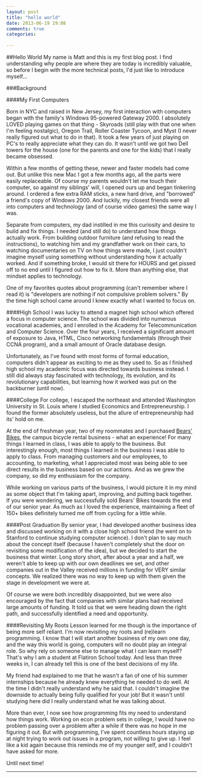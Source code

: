 ```yaml
---
layout: post
title: "hello world"
date: 2013-06-19 19:08
comments: true
categories:
 
---
```


##Hello World
My name is Matt and this is my first blog post.  I find understanding why people are where they are today is incredibly valuable, so before I begin with the more technical posts, I'd just like to introduce myself...

###Background

####My First Computers

Born in NYC and raised in New Jersey, my first interaction with computers began with the family's Windows 95-powered Gateway 2000.  I absolutely LOVED playing games on that thing - Skyroads (still play with that one when I'm feeling nostalgic), Oregon Trail, Roller Coaster Tycoon, and Myst (I never really figured out what to do in that).  It took a few years of just playing on PC's to really appreciate what they can do.  It wasn't until we got two Dell towers for the house (one for the parents and one for the kids) that I really became obsessed.  

Within a few months of getting these, newer and faster models had come out.  But unlike this new Mac I got a few months ago, all the parts were easily replaceable.  Of course my parents wouldn't let me touch their computer, so against my siblings' will, I opened ours up and began tinkering around.  I ordered a few extra RAM sticks, a new hard drive, and "borrowed" a friend's copy of Windows 2000.  And luckily, my closest friends were all into computers and technology (and of course video games) the same way I was.  

Separate from computers, my dad instilled in me this curiosity and desire to build and fix things. I needed (and still do) to understand how things actually work. From building outdoor furniture (and refusing to read the instructions), to watching him and my grandfather work on their cars, to watching documentaries on TV on how things were made, I just couldn't imagine myself using something without understanding how it actually worked.  And if something broke, I would sit there for HOURS and get pissed off to no end until I figured out how to fix it.  More than anything else, that mindset applies to technology.  

One of my favorites quotes about programming (can't remember where I read it) is "developers are nothing if not compulsive problem solvers." By the time high school came around I knew exactly what I wanted to focus on.  

####High School
I was lucky to attend a magnet high school which offered a focus in computer science.  The school was divided into numerous vocational academies, and I enrolled in the Academy for Telecommunication and Computer Science.  Over the four years, I received a significant amount of exposure to Java, HTML, Cisco networking fundamentals (through their CCNA program), and a small amount of Oracle database design.  

Unfortunately, as I've found with most forms of formal education, computers didn't appear as exciting to me as they used to.  So as I finished high school my academic focus was directed towards business instead.  I still did always stay fascinated with technology, its evolution, and its revolutionary capabilities, but learning how it worked was put on the backburner (until now).

####College
For college, I escaped the northeast and attended Washington University in St. Louis where I studied Economics and Entrepreneurship.  I found the former absolutely useless, but the allure of entrepreneurship had its' hold on me.  

At the end of freshman year, two of my roommates and I purchased [Bears' Bikes](http://bearsbikes.com/), the campus bicycle rental business - what an experience!  For many things I learned in class, I was able to apply to the business.  But interestingly enough, most things I learned in the business I was able to apply to class.  From managing customers and our employees, to accounting, to marketing, what I appreciated most was being able to see direct results in the business based on our actions.  And as we grew the company, so did my enthusiasm for the company.  

While working on various parts of the business, I would picture it in my mind as some object that I'm taking apart, improving, and putting back together. If you were wondering, we successfully sold Bears' Bikes towards the end of our senior year. As much as I loved the experience, maintaining a fleet of 150+ bikes definitely turned me off from cycling for a little while.

####Post Graduation
By senior year, I had developed another business idea and discussed working on it with a close high school friend (he went on to Stanford to continue studying computer science).  I don't plan to say much about the concept itself (because I haven't completely shut the door on revisiting some modification of the idea), but we decided to start the business that winter.  Long story short, after about a year and a half, we weren't able to keep up with our own deadlines we set, and other companies out in the Valley received millions in funding for VERY similar concepts.  We realized there was no way to keep up with them given the stage in development we were at.  

Of course we were both incredibly disappointed, but we were also encouraged by the fact that companies with similar plans had received large amounts of funding.  It told us that we were heading down the right path, and successfully identified a need and opportunity.  

####Revisiting My Roots
Lesson learned for me though is the importance of being more self reliant.  I'm now revisiting my roots and (re)learn programming.  I know that I will start another business of my own one day, and the way this world is going, computers will no doubt play an integral role.  So why rely on someone else to manage what I can learn myself?  That's why I am a student at Flatiron School today. And less than three weeks in, I can already tell this is one of the best decisions of my life.  

My friend had explained to me that he wasn't a fan of one of his summer internships because he already knew everything he needed to do well.  At the time I didn't really understand why he said that.  I couldn't imagine the downside to actually being fully qualified for your job!  But it wasn't until studying here did I really understand what he was talking about.  

More than ever, I now see how programming fits my need to understand how things work.  Working on econ problem sets in college, I would have no problem passing over a problem after a while if there was no hope in me figuring it out.  But with programming, I've spent countless hours staying up at night trying to work out issues in a program, not willing to give up.  I feel like a kid again because this reminds me of my younger self, and I couldn't have asked for more.

Until next time!

----------
